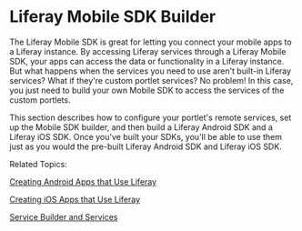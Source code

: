 # Liferay Mobile SDK Builder [](id=liferay-mobile-sdk-builder)

The Liferay Mobile SDK is great for letting you connect your mobile apps to a 
Liferay instance. By accessing Liferay services through a Liferay Mobile SDK, 
your apps can access the data or functionality in a Liferay instance. But what 
happens when the services you need to use aren't built-in Liferay services? What 
if they're custom portlet services? No problem! In this case, you just need to 
build your own Mobile SDK to access the services of the custom portlets. 

This section describes how to configure your portlet's remote services, set up 
the Mobile SDK builder, and then build a Liferay Android SDK and a Liferay iOS 
SDK. Once you've built your SDKs, you'll be able to use them just as you would
the pre-built Liferay Android SDK and Liferay iOS SDK. 

Related Topics:

[Creating Android Apps that Use Liferay](/develop/tutorials/-/creating-android-apps-that-use-liferay)

[Creating iOS Apps that Use Liferay](/develop/tutorials/-/knowledge_base/creating-ios-apps-that-use-liferay)

[Service Builder and Services](/develop/tutorials/-/knowledge_base/service-builder)

